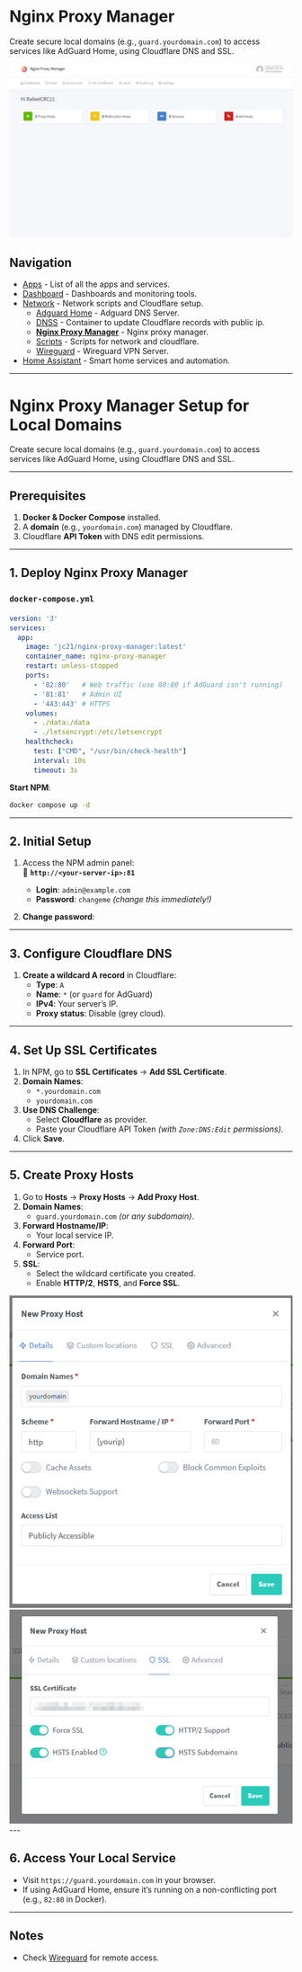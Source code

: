 # **Nginx Proxy Manager**

Create secure local domains (e.g., `guard.yourdomain.com`) to access services like AdGuard Home, using Cloudflare DNS and SSL.

<img src="../../assets/network/nginx1.png" width="900" alt="AdguardHome"/>

## Navigation
* [Apps](/apps/README.md) - List of all the apps and services.
* [Dashboard](/dashboard/README.md) - Dashboards and monitoring tools.
* [Network](/network/README.md) - Network scripts and Cloudflare setup.
  - [Adguard Home](/network/adguardHome/README.md) - Adguard DNS Server.
  - [DNSS](/network/dnss/README.md) - Container to update Cloudflare records with public ip.
  - [__Nginx Proxy Manager__](/network/nginx/README.md) - Nginx proxy manager.
  - [Scripts](/network/scripts/README.md) - Scripts for network and cloudflare.
  - [Wireguard](/network/wireguard/README.md) - Wireguard VPN Server.
* [Home Assistant](/homeassistant/README.md) - Smart home services and automation.

---

# **Nginx Proxy Manager Setup for Local Domains**  
Create secure local domains (e.g., `guard.yourdomain.com`) to access services like AdGuard Home, using Cloudflare DNS and SSL.

---

## **Prerequisites**
1. **Docker & Docker Compose** installed.
2. A **domain** (e.g., `yourdomain.com`) managed by Cloudflare.
3. Cloudflare **API Token** with DNS edit permissions.

---

## **1. Deploy Nginx Proxy Manager**
### **`docker-compose.yml`**
```yaml
version: '3'
services:
  app:
    image: 'jc21/nginx-proxy-manager:latest'
    container_name: nginx-proxy-manager
    restart: unless-stopped
    ports:
      - '82:80'   # Web traffic (use 80:80 if AdGuard isn't running)
      - '81:81'   # Admin UI
      - '443:443' # HTTPS
    volumes:
      - ./data:/data
      - ./letsencrypt:/etc/letsencrypt
    healthcheck:
      test: ["CMD", "/usr/bin/check-health"]
      interval: 10s
      timeout: 3s
```

**Start NPM**:  
```bash
docker compose up -d
```

---

## **2. Initial Setup**
1. Access the NPM admin panel:  
   🔗 **`http://<your-server-ip>:81`**  
   - **Login**: `admin@example.com`  
   - **Password**: `changeme` *(change this immediately!)*  

2. **Change password**:  

---

## **3. Configure Cloudflare DNS**
1. **Create a wildcard A record** in Cloudflare:  
   - **Type**: `A`  
   - **Name**: `*` (or `guard` for AdGuard)  
   - **IPv4**: Your server’s IP.  
   - **Proxy status**: Disable (grey cloud).  

---

## **4. Set Up SSL Certificates**
1. In NPM, go to **SSL Certificates** → **Add SSL Certificate**.  
2. **Domain Names**:  
   - `*.yourdomain.com`  
   - `yourdomain.com`  
3. **Use DNS Challenge**:  
   - Select **Cloudflare** as provider.  
   - Paste your Cloudflare API Token *(with `Zone:DNS:Edit` permissions)*.  
4. Click **Save**.  

---

## **5. Create Proxy Hosts**
1. Go to **Hosts** → **Proxy Hosts** → **Add Proxy Host**.  
2. **Domain Names**:  
   - `guard.yourdomain.com` *(or any subdomain)*.  
3. **Forward Hostname/IP**:  
   - Your local service IP.  
4. **Forward Port**:  
   - Service port.  
5. **SSL**:  
   - Select the wildcard certificate you created.  
   - Enable **HTTP/2**, **HSTS**, and **Force SSL**.  

<img src="../../assets/network/nginx2.png" alt="AdguardHome"/>
<img src="../../assets/network/nginx3.png" alt="AdguardHome"/>
---

## **6. Access Your Local Service**
- Visit `https://guard.yourdomain.com` in your browser.  
- If using AdGuard Home, ensure it’s running on a non-conflicting port (e.g., `82:80` in Docker).

---

## **Notes**
- Check [Wireguard](/network/wireguard/README.md) for remote access.